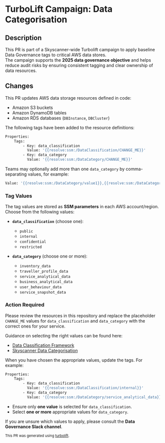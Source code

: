 # TurboLift Campaign: Data Categorisation

## Description

This PR is part of a Skyscanner-wide Turbolift campaign to apply baseline Data Governance tags to critical AWS data stores.  
The campaign supports the **2025 data governance objective** and helps reduce audit risks by ensuring consistent tagging and clear ownership of data resources.

## Changes

This PR updates AWS data storage resources defined in code:

- Amazon S3 buckets
- Amazon DynamoDB tables
- Amazon RDS databases (`DBInstance`, `DBCluster`)

The following tags have been added to the resource definitions:

```bash
Properties:
    Tags:
        - Key: data_classification
          Value: '{{resolve:ssm:/DataClassification/CHANGE_ME}}'
        - Key: data_category
          Value: '{{resolve:ssm:/DataCategory/CHANGE_ME}}'
```

Teams may optionally add more than one `data_category` by comma-separating values, for example:

```bash
Value: '{{resolve:ssm:/DataCategory/value1}},{{resolve:ssm:/DataCategory/value2}}'
```

### Tag Values

The tag values are stored as **SSM parameters** in each AWS account/region. Choose from the following values:

- **`data_classification`** (choose one):
  - `public`
  - `internal`
  - `confidential`
  - `restricted`


- **`data_category`** (choose one or more):
  - `inventory_data`
  - `traveller_profile_data`
  - `service_analytical_data`
  - `business_analytical_data`
  - `user_behaviour_data`
  - `service_snapshot_data`

### Action Required

Please review the resources in this repository and replace the placeholder `CHANGE_ME` values for `data_classification` and `data_category` with the correct ones for your service.

Guidance on selecting the right values can be found here:
- [Data Classification Framework](https://skyscanner.atlassian.net/wiki/spaces/GOV/pages/22516568/Data+Classification+Framework)
- [Skyscanner Data Categorisation](https://skyscanner.atlassian.net/wiki/spaces/GOV/pages/103072170/Skyscanner+Data+Categorisation)

When you have chosen the appropriate values, update the tags. For example:

```bash
Properties:
    Tags:
        - Key: data_classification
          Value: '{{resolve:ssm:/DataClassification/internal}}'
        - Key: data_category
          Value: '{{resolve:ssm:/DataCategory/service_analytical_data}}'
```

- Ensure only **one value** is selected for `data_classification`.
- Select **one or more** appropriate values for `data_category`.

If you are unsure which values to apply, please consult the **Data Governance Slack channel**.

<sub>This PR was generated using [turbolift](https://github.com/Skyscanner/turbolift).</sub>
